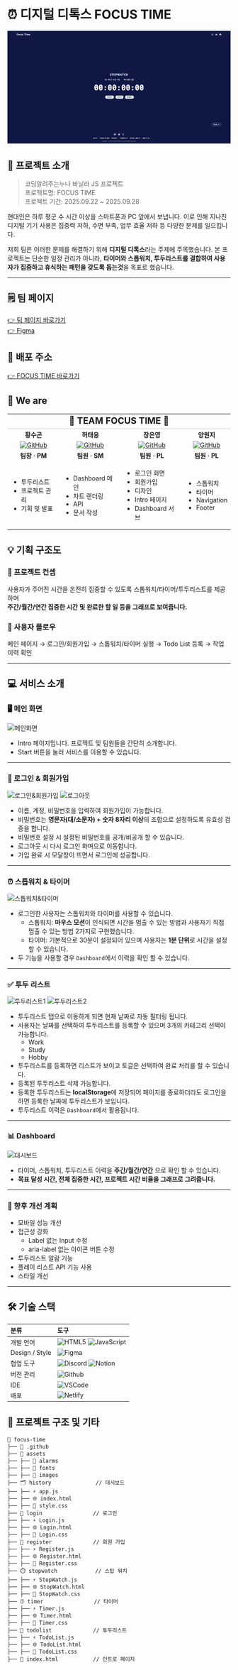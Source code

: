 # ⏰ 디지털 디톡스 FOCUS TIME

![FOCUSTIME](image-3.png)

## 📍 프로젝트 소개

> 코딩알려주는누나 바닐라 JS 프로젝트<br>
> 프로젝트명: FOCUS TIME<br>
> 프로젝트 기간: 2025.09.22 ~ 2025.09.28

현대인은 하루 평군 수 시간 이상을 스마트폰과 PC 앞에서 보냅니다.
이로 인해 지나친 디지털 기기 사용은 집중력 저하, 수면 부족, 업무 효율 저하 등 다양한 문제를 일으킵니다.

저희 팀은 이러한 문제를 해결하기 위해 **디지털 디톡스**라는 주제에 주목했습니다.
본 프로젝트는 단순한 일정 관리가 아니라, **타이머와 스톱워치, 투두리스트를 결합하여 사용자가 집중하고 휴식하는 패턴을 갖도록 돕는것**을 목표로 했습니다.

---

## 🗒️ 팀 페이지

[👉 팀 페이지 바로가기](https://www.notion.so/3-2757ec0bf68b80d78139df58a923e3b9)<br>
[👉 Figma](https://www.figma.com/design/YyIzuRmSY2iS2dzcPF4bAl/focus-time?node-id=0-1&t=CrHLqXgWMkKbRIfV-1)

## 🔗 배포 주소

[👉 FOCUS TIME 바로가기](https://js-focustime.netlify.app/)

## 👥 We are

<table>
  <tr>
    <td colspan="4" align="center" style="background-color:  padding: 15px; font-weight: bold; font-size: 20px; border-bottom: 2px solid #e1e4e8;">
      🚀 TEAM FOCUS TIME 🚀
    </td>
  </tr>
  <tr>
    <td align="center"><strong>황수곤</strong></td>
    <td align="center"><strong>허태웅</strong></td>
    <td align="center"><strong>장은영</strong></td>
    <td align="center"><strong>양원지</strong></td>
  </tr>

  <tr>
    <td align="center">
      <a href="https://github.com/sugonhwang" target="_blank" rel="noopener noreferrer">
        <img src="https://img.shields.io/badge/GitHub-000000?style=for-the-badge&logo=github&logoColor=white" alt="GitHub" />
      </a>
    </td>
    <td align="center">
      <a href="https://github.com/heotaewoong" target="_blank" rel="noopener noreferrer">
        <img src="https://img.shields.io/badge/GitHub-000000?style=for-the-badge&logo=github&logoColor=white" alt="GitHub" />
      </a>
    </td>
    <td align="center">
      <a href="https://github.com/skysas" target="_blank" rel="noopener noreferrer">
        <img src="https://img.shields.io/badge/GitHub-000000?style=for-the-badge&logo=github&logoColor=white" alt="GitHub" />
      </a>
    </td>
    <td align="center">
      <a href="https://github.com/wonjiyang" target="_blank" rel="noopener noreferrer">
        <img src="https://img.shields.io/badge/GitHub-000000?style=for-the-badge&logo=github&logoColor=white" alt="GitHub" />
      </a>
    </td>
  </tr>
  <tr>
    <td align="center"><strong>팀장 · PM</strong></td>
    <td align="center"><strong>팀원 · SM</strong></td>
    <td align="center"><strong>팀원 · PL</strong></td>
    <td align="center"><strong>팀원 · PL</strong></td>
  </tr>
  <tr>
    <td>
      <ul>
        <li>투두리스트</li>
        <li>프로젝트 관리</li>
        <li>기획 및 발표</li>
      <ul>
    </td>
    <td>
      <ul>
          <li>Dashboard 메인</li>
        <li>차트 랜더링</li>
        <li>API</li>
        <li>문서 작성</li>
      <ul>
    </td>
    <td>
      <ul>
         <li>로그인 화면</li>
        <li>회원가입</li>
        <li>디자인</li>
        <li>Intro 페이지</li>
        <li>Dashboard 서브</li>
      <ul>
    </td>
    <td>
      <ul>
        <li>스톱워치</li>
        <li>타이머</li>
        <li>Navigation</li>
        <li>Footer</li>
      <ul>
    </td>
  </tr>
</table>

## 💡 기획 구조도

### 🎯 프로젝트 컨셉

사용자가 주어진 시간을 온전히 집중할 수 있도록 스톱워치/타이머/투두리스트를 제공하며<br>
**주간/월간/연간 집중한 시간 및 완료한 할 일 등을 그래프로 보여줍니다.**

### 🔀 사용자 플로우

메인 페이지 → 로그인/회원가입 → 스톱워치/타이머 실행 → Todo List 등록 → 작업 이력 확인

---

## 💻 서비스 소개

### 🖥 메인 화면

![메인화면](https://github.com/user-attachments/assets/a8ea0a0a-2cfe-4779-a419-8c14cff0eb6d)

- Intro 페이지입니다. 프로젝트 및 팀원들을 간단히 소개합니다.
- Start 버튼을 눌러 서비스를 이용할 수 있습니다.

---

### 🔐 로그인 & 회원가입

![로그인&회원가입](https://github.com/user-attachments/assets/51d52100-4b0c-45d6-ac4d-0180f0512ee2)
![로그아웃](https://github.com/user-attachments/assets/558b2ccf-efee-477c-83bf-2018844c21df)

- 이름, 계정, 비밀번호을 입력하여 회원가입이 가능합니다.
- 비밀번호는 **영문자(대/소문자) + 숫자 8자리 이상**의 조합으로 설정하도록 유효성 검증을 합니다.
- 비밀번호 설정 시 설정된 비밀번호를 공개/비공개 할 수 있습니다.
- 로그아웃 시 다시 로그인 화며으로 이동합니다.
- 가입 완료 시 모달창이 뜨면서 로그인에 성공합니다.

---

### ⏰ 스톱워치 & 타이머

![스톱워치&타이머](https://github.com/user-attachments/assets/acfd906b-60bf-4be1-bb39-dcee31be2fdb)

- 로그인한 사용자는 스톱워치와 타이머를 사용할 수 있습니다.
  - 스톱워치: **마우스 모션**이 인식되면 시간을 멈출 수 있는 방법과 사용자기 직접 멈출 수 있는 방법 2가지로 구현했습니다.
  - 타이머: 기본적으로 30분이 설정되어 있으며 사용자는 **1분 단위**로 시간을 설정 할 수 있습니다.
- 두 기능을 사용할 경우 `Dashboard`에서 이력을 확인 할 수 있습니다.

---

### ✅ 투두 리스트

![투두리스트1](https://github.com/user-attachments/assets/8a6fca4f-bc6c-465e-a1fd-f8fa179aaedf)
![투두리스트2](https://github.com/user-attachments/assets/3870444d-bfe2-452c-bf63-64e367e062ee)

- 투두리스트 탭으로 이동하게 되면 현재 날짜로 자동 필터링 됩니다.
- 사용자는 날짜를 선택하여 투두리스트를 등록할 수 있으며 3개의 카테고리 선택이 가능합니다.
  - Work
  - Study
  - Hobby
- 투두리스트를 등록하면 리스트가 보이고 토글은 선택하여 완료 처리를 할 수 있습니다.
- 등록된 투두리스트 삭제 가능합니다.
- 등록한 투두리스트는 **localStorage**에 저장되어 페이지를 종료하더라도 로그인을 하면 등록한 날짜에 투두리스트가 보입니다.
- 투두리스트 이력은 `Dashboard`에서 활용됩니다.

---

### 📊 Dashboard

![대시보드](https://github.com/user-attachments/assets/8d7eeb5a-3b2c-4cc8-adae-3e02f731c924)

- 타이머, 스톱워치, 투두리스트 이력을 **주간/월간/연간** 으로 확인 할 수 있습니다.
- **목표 달성 시간, 전체 집중한 시간, 프로젝트 시간 비율을 그래프로 그려줍니다.**

---

### 📌 향후 개선 계획

- 모바일 성능 개선
- 접근성 강화
  - Label 없는 Input 수정
  - aria-label 없는 아이콘 버튼 수정
- 투두리스트 알람 기능
- 플레이 리스트 API 기능 사용
- 스타일 개선

---

## 🛠 기술 스택

|      <div align="left">분류</div>      | <div align="left">도구</div>                                                                                                                                                                                                           |
| :------------------------------------: | -------------------------------------------------------------------------------------------------------------------------------------------------------------------------------------------------------------------------------------- |
|   <div align="left">개발 언어</div>    | ![HTML5](https://img.shields.io/badge/html5-%23E34F26.svg?style=for-the-badge&logo=html5&logoColor=white) ![JavaScript](https://img.shields.io/badge/javascript-%23323330.svg?style=for-the-badge&logo=javascript&logoColor=%23F7DF1E) |
| <div align="left">Design / Style</div> | ![Figma](https://img.shields.io/badge/figma-F24E1E?style=for-the-badge&logo=figma&logoColor=white)                                                                                                                                     |
|   <div align="left">협업 도구</div>    | ![Discord](https://img.shields.io/badge/Discord-%235865F2?style=for-the-badge&logo=Discord&logoColor=white) ![Notion](https://img.shields.io/badge/Notion-%23000000?style=for-the-badge&logo=Notion&logoColor=white)                   |
|   <div align="left">버전 관리</div>    | ![Github](https://img.shields.io/badge/Github-%23181717?style=for-the-badge&logo=Github&logoColor=white)                                                                                                                               |
|      <div align="left">IDE</div>       | ![VSCode](https://img.shields.io/badge/VSCode-%232F80ED?style=for-the-badge&logoColor=white)                                                                                                                                           |
|      <div align="left">배포</div>      | ![Netlify](https://img.shields.io/badge/netlify-%23000000.svg?style=for-the-badge&logo=netlify&logoColor=#00C7B7)                                                                                                                      |

## 📂 프로젝트 구조 및 기타

```
📁 focus-time
├── 📁 .github
├── 📁 assets
├── ├── 📁 alarms
├── ├── 📁 fonts
├── ├── 📁 images
├── 🗂️ history              // 대시보드
├── ├── ⚡ app.js
├── ├── 🌐 index.html
├── ├── 🎨 style.css
├── 🔑 login                // 로그인
├── ├── ⚡ Login.js
├── ├── 🌐 Login.html
├── ├── 🎨 Login.css
├── 📝 register             // 회원 가입
├── ├── ⚡ Register.js
├── ├── 🌐 Register.html
├── ├── 🎨 Register.css
├── ⏱️ stopwatch            // 스탑 워치
├── ├── ⚡ StopWatch.js
├── ├── 🌐 StopWatch.html
├── ├── 🎨 StopWatch.css
├── ⏰ timer                // 타이머
├── ├── ⚡ Timer.js
├── ├── 🌐 Timer.html
├── ├── 🎨 Timer.css
├── 📒 todolist             // 투두리스트
├── ├── ⚡ TodoList.js
├── ├── 🌐 TodoList.html
├── ├── 🎨 TodoList.css
├── 📒 index.html           // 인트로 페이지
```
